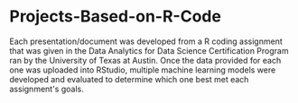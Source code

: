 # Projects-Based-on-R-Code
Each presentation/document was developed from a R coding assignment that was given in the Data Analytics for Data Science Certification Program ran by the University of Texas at Austin.
Once the data provided for each one was uploaded into RStudio, multiple machine learning models were developed and evaluated to determine which one best met each assignment's goals.
